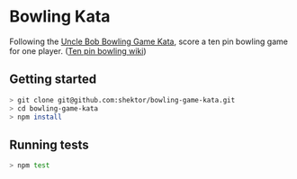 # Bowling Kata

Following the [Uncle Bob Bowling Game Kata](http://www.butunclebob.com/ArticleS.UncleBob.TheBowlingGameKata), score a ten pin bowling game for one player. ([Ten pin bowling wiki](http://en.wikipedia.org/wiki/Ten-pin_bowling))

## Getting started

```bash
> git clone git@github.com:shektor/bowling-game-kata.git
> cd bowling-game-kata
> npm install
```

## Running tests

```bash
> npm test
```
